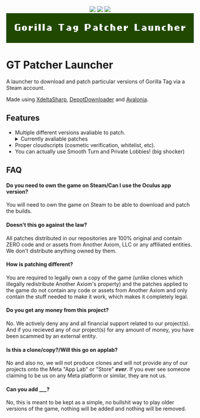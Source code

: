 <div align="center">
    <a href="https://github.com/gtarchiveteam/GTPatcher-Launcher/blob/main/LICENSE">
    <img src="https://img.shields.io/github/license/gtarchiveteam/GTPatcher-Launcher?style=flat"></a>
    <a href="https://github.com/gtarchiveteam/GTPatcher-Launcher/releases/latest">
    <img src="https://img.shields.io/github/downloads/gtarchiveteam/GTPatcher-Launcher/total?style=flat"></a>
    <a href="https://discord.gg/X2KX2Yc2eR">
    <img src="https://img.shields.io/discord/1193649345434751077?label=Discord&style=flat"></a>
</div>
<div aling="center">
  <img src="https://raw.githubusercontent.com/gtarchiveteam/Assets/main/Banners/gtpl-banner.png">
</div>

# GT Patcher Launcher
A launcher to download and patch particular versions of Gorilla Tag via a Steam account.

Made using [XdeltaSharp](https://github.com/pleonex/xdelta-sharp), [DepotDownloader](https://github.com/SteamRE/DepotDownloader) and [Avalonia](https://avaloniaui.net/).
## Features

- Multiple different versions avaliable to patch.
    <details>
    <summary>Currently avaliable patches</summary>
        <ul>
            <li>Holiday Overstock</li>
            <li>Neon Colors</li>
            <li>Mountains Beta</li>
            <li>Halloween 2022</li>
            <li>Monke Blocks</li>
            <li>Steam Release</li>
        </ul>
    </details>
- Proper cloudscripts (cosmetic verification, whitelist, etc).
- You can actually use Smooth Turn and Private Lobbies! (big shocker)

## FAQ

#### Do you need to own the game on Steam/Can I use the Oculus app version?

You will need to own the game on Steam to be able to download and patch the builds.

#### Doesn't this go against the law?

All patches distributed in our repositories are 100% original and contain ZERO code and or assets from Another Axiom, LLC or any affiliated entities. We don't distribute anything owned by them.

#### How is patching different?

You are required to legally own a copy of the game (unlike clones which illegally redistribute Another Axiom's property) and the patches applied to the game do not contain any code or assets from Another Axiom and only contain the stuff needed to make it work, which makes it completely legal.

#### Do you get any money from this project?

No. We actively deny any and all financial support related to our project(s). And if you recieved any of our project(s) for any amount of money, you have been scammed by an external entity.

#### Is this a clone/copy?/Will this go on applab?

No and also no, we will not produce clones and will not provide any of our projects onto the Meta "App Lab" or "Store" ***ever***. If you ever see someone claiming to be us on any Meta platform or similar, they are not us.

#### Can you add ___?

No, this is meant to be kept as a simple, no bullshit way to play older versions of the game, nothing will be added and nothing will be removed.

